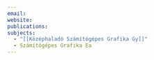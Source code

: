 ```yaml
---
email: 
website: 
publications: 
subjects:
  - "[[Középhaladó Számítógépes Grafika Gy]]"
  - Számítógépes Grafika Ea
---
```

